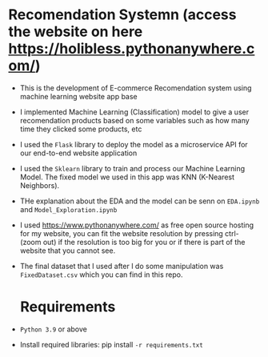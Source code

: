 # Recomendation Systemn (access the website on here https://holibless.pythonanywhere.com/)
* This is the development of E-commerce Recomendation system using machine learning website app base
* I implemented Machine Learning (Classification) model to give a user recomendation products based on some variables such as how many time they clicked some products, etc
* I used the ```Flask``` library to deploy the model as a microservice API for our end-to-end website application
* I used the ```Sklearn``` library to train and process our Machine Learning Model. The fixed model we used in this app was KNN (K-Nearest Neighbors).
* THe explanation about the EDA and the model can be senn on ```EDA.ipynb``` and ```Model_Exploration.ipynb```
* I used https://www.pythonanywhere.com/ as free open source hosting for my website, you can fit the website resolution by pressing ctrl- (zoom out) if the resolution is too big for you or if there is part of the website that you cannot see.
* The final dataset that I used after I do some manipulation was ```FixedDataset.csv``` which you can find in this repo.

  # Requirements
* ```Python 3.9``` or above
* Install required libraries: pip install ```-r requirements.txt```




